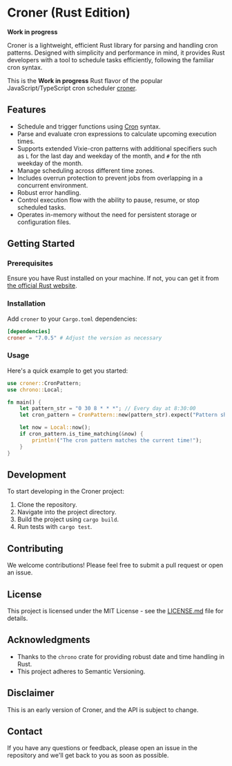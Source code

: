 # Croner (Rust Edition)

**Work in progress**

Croner is a lightweight, efficient Rust library for parsing and handling cron patterns. Designed with simplicity and performance in mind, it provides Rust developers with a tool to schedule tasks efficiently, following the familiar cron syntax.

This is the **Work in progress** Rust flavor of the popular JavaScript/TypeScript cron scheduler [croner](https://github.com/hexagon/croner).

## Features

*   Schedule and trigger functions using [Cron](https://en.wikipedia.org/wiki/Cron#CRON_expression) syntax.
*   Parse and evaluate cron expressions to calculate upcoming execution times.
*   Supports extended Vixie-cron patterns with additional specifiers such as `L` for the last day and weekday of the month, and `#` for the nth weekday of the month.
*   Manage scheduling across different time zones.
*   Includes overrun protection to prevent jobs from overlapping in a concurrent environment.
*   Robust error handling.
*   Control execution flow with the ability to pause, resume, or stop scheduled tasks.
*   Operates in-memory without the need for persistent storage or configuration files.

## Getting Started

### Prerequisites

Ensure you have Rust installed on your machine. If not, you can get it from [the official Rust website](https://www.rust-lang.org/).

### Installation

Add `croner` to your `Cargo.toml` dependencies:

```toml
[dependencies]
croner = "7.0.5" # Adjust the version as necessary
```

### Usage

Here's a quick example to get you started:

```rust
use croner::CronPattern;
use chrono::Local;

fn main() {
    let pattern_str = "0 30 8 * * *"; // Every day at 8:30:00
    let cron_pattern = CronPattern::new(pattern_str).expect("Pattern should be valid");

    let now = Local::now();
    if cron_pattern.is_time_matching(&now) {
        println!("The cron pattern matches the current time!");
    }
}
```

## Development

To start developing in the Croner project:

1. Clone the repository.
2. Navigate into the project directory.
3. Build the project using `cargo build`.
4. Run tests with `cargo test`.

## Contributing

We welcome contributions! Please feel free to submit a pull request or open an issue.

## License

This project is licensed under the MIT License - see the [LICENSE.md](LICENSE) file for details.

## Acknowledgments

- Thanks to the `chrono` crate for providing robust date and time handling in Rust.
- This project adheres to Semantic Versioning.

## Disclaimer

This is an early version of Croner, and the API is subject to change.

## Contact

If you have any questions or feedback, please open an issue in the repository and we'll get back to you as soon as possible.